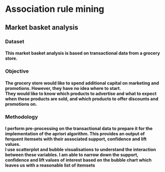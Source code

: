 # Association rule mining
## Market basket analysis

### Dataset
#### This market basket analysis is based on transactional data from a grocery store.

### Objective
#### The grocery store would like to spend additional capital on marketing and promotions. However, they have no idea where to start.<br/>They would like to know which products to advertise and what to expect when these products are sold, and which products to offer discounts and promotions on.

### Methodology
#### I perform pre-processing on the transactional data to prepare it for the implementation of the apriori algorithm. This provides an output of ferquent itemsets with their associated support, confidence and lift values.<br/>I use scatterplot and bubble visualisations to understand the interaction between these variables. I am able to narrow down the support, confidence and lift values of interest based on the bubble chart which leaves us with a reasonable list of itemsets
